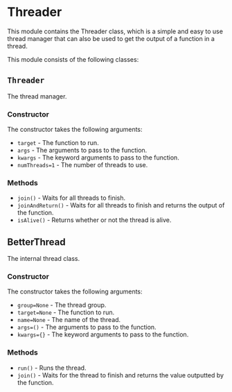 # Threader

This module contains the Threader class, which is a simple and easy to use thread manager that can also be used to get the output of a function in a thread.

This module consists of the following classes:

## `Threader`

The thread manager.

### Constructor

The constructor takes the following arguments:

- `target` - The function to run.
- `args` - The arguments to pass to the function.
- `kwargs` - The keyword arguments to pass to the function.
- `numThreads=1` - The number of threads to use.

### Methods

- `join()` - Waits for all threads to finish.
- `joinAndReturn()` - Waits for all threads to finish and returns the output of the function.
- `isAlive()` - Returns whether or not the thread is alive.

## BetterThread

The internal thread class.

### Constructor

The constructor takes the following arguments:

- `group=None` - The thread group.
- `target=None` - The function to run.
- `name=None` - The name of the thread.
- `args=()` - The arguments to pass to the function.
- `kwargs={}` - The keyword arguments to pass to the function.

### Methods

- `run()` - Runs the thread.
- `join()` - Waits for the thread to finish and returns the value outputted by the function.
